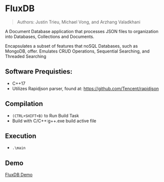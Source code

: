 # FluxDB
> Authors: Justin Trieu, Michael Vong, and Arzhang Valadkhani

A Document Database application that processes JSON files to organization into Databases, Collections and Documents. 

Encapsulates a subset of features that noSQL Databases, such as MongoDB, offer. 
Emulates CRUD Operations, Sequential Searching, and Threaded Searching

## Software Prequisties:

- C++17
- Utilizes Rapidjson parser, found at: https://github.com/Tencent/rapidjson

## Compilation

- ``(CTRL+SHIFT+B)`` to Run Build Task 
- Build with C/C++:g++.exe build active file

## Execution

- ``.\main``

## Demo
[FluxDB Demo](https://www.youtube.com/watch?v=rXmA7K-qKHE)
